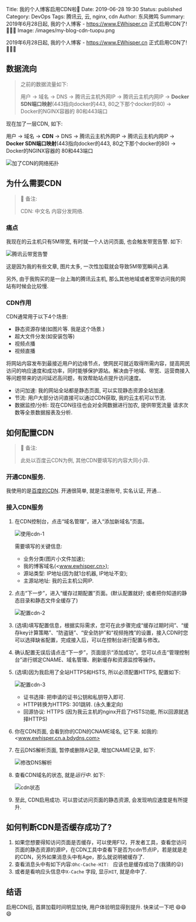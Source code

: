 Title: 我的个人博客启用CDN啦:tada:
Date: 2019-06-28 19:30
Status: published
Category: DevOps
Tags: 腾讯云, 云, nginx, cdn
Author: 东风微鸣
Summary: 2019年6月28日起, 我的个人博客 - https://www.EWhisper.cn 正式启用CDN了! :tada::tada::tada:
Image: /images/my-blog-cdn-tuopu.png

2019年6月28日起, 我的个人博客 - https://www.EWhisper.cn 正式启用CDN了! :tada::tada::tada:

## 数据流向

> 之前的数据流量如下:
>
> 用户 -> 域名 -> DNS -> 腾讯云主机外网IP -> 腾讯云主机内网IP -> **Docker SDN端口映射**(443指向docker的443, 80之下那个docker的80) -> Docker的NGINX容器的 80和443端口

现在加了一层CDN, 如下:

用户 -> 域名 -> **CDN** -> DNS -> 腾讯云主机外网IP -> 腾讯云主机内网IP -> **Docker SDN端口映射**(443指向docker的443, 80之下那个docker的80) -> Docker的NGINX容器的 80和443端口

![加了CDN的网络拓扑](./images/my-blog-cdn-tuopu.png)

## 为什么需要CDN

> :notebook: 备注:
>
> CDN: 中文名 内容分发网络.

### 痛点

我现在的云主机只有5M带宽, 有时就一个人访问页面, 也会触发带宽告警. 如下:

![腾讯云带宽告警](./images/bandwidth-alarm.png)

这是因为我的有些文章, 图片太多, 一次性加载就会导致5M带宽瞬间占满.

另外, 由于我购买的是一台上海的腾讯云主机, 那么其他地域或者宽带访问我的网站有时候会比较慢.

### CDN作用

CDN通常用于以下4个场景:

- 静态资源存储(如图片等. 我是这个场景.)
- 超大文件分发(如安装包等)
- 视频点播
- 视频直播

将网站内容发布到最接近用户的边缘节点，使网民可就近取得所需内容，提高网民访问的响应速度和成功率，同时能够保护源站。解决由于地域、带宽、运营商接入等问题带来的访问延迟高问题，有效帮助站点提升访问速度。

- 访问加速: 我的网站全站都是静态页面, 可以实现静态资源全站加速.
- 节流: 用户大部分访问直接可以通过CDN获取, 我的云主机可以节流.
- 数据监控/分析: 现在CDN往往也会对全网数据进行加农, 提供带宽流量 请求次数等全景数据报表及分析.

## 如何配置CDN

> :notebook: 备注:
>
> 此处以百度云CDN为例, 其他CDN要填写的内容大同小异.

### 开通CDN服务. 

我使用的是[百度的CDN](https://cloud.baidu.com/product/cdn.html). 开通很简单, 就是注册账号, 实名认证, 开通...

### 接入CDN服务

1. 在CDN控制台，点击“域名管理”，进入“添加新域名”页面。

    ![使用cdn-1](./images/use-cdn-1.png)

    需要填写的关键信息: 

    - 业务分类(图片小文件加速); 
    - 我的博客域名(<www.ewhisper.cn>);
    - 源站类型: IP地址(因为就1台机器, IP地址不变); 
    - 主源站地址: 我的云主机公网IP.

2. 点击“下一步”，进入“缓存过期配置”页面。(默认配置就好; 或者把你知道的静态目录和静态文件全缓存了)

    ![配置cdn-2](./images/use-cdn-2.png)

3. (选填)填写配置信息，根据实际需求，您可在此步骤完成“缓存过期时间”、“缓存key计算策略”、“防盗链”、“安全防护”和“视频拖拽”的设置，接入CDN时您可以选择缺省配置，完成接入后，可以在控制台进行配置与修改。

4. 确认配置无误后请点击“下一步”，页面提示“添加成功”。您可以点击“管理控制台”进行绑定CNAME、域名管理、刷新缓存和资源监控等操作。

5.  (选填)因为我启用了全站HTTPS和HSTS, 所以必须配置HTTPS, 配置如下:

    ![配置cdn-3](./images/use-cdn-3.png)

    - 证书选择: 把申请的证书公钥和私钥导入即可.
    - HTTP转换为HTTPS: 301跳转. (永久重定向)
    - 回源协议: HTTPS (因为我云主机的nginx开启了HSTS功能, 所以回源就选择HTTPS)

6. 你在CDN页面, 会看到你的CDN的CNAME域名, 记下来. 如我的:<www.ewhisper.cn.a.bdydns.com>

7. 在云DNS解析页面, 暂停或删除A记录, 增加CNAME记录, 如下:

    ![修改DNS解析](./images/use-cdn-5.png)

8. 查看CDN域名的状态, 就是*运行中*. 如下:

    ![cdn状态](./images/use-cdn-4.png)

9. 至此, CDN启用成功. 可以尝试访问页面的静态资源, 会发现响应速度是有所提升.

## 如何判断CDN是否缓存成功了?

1. 如果您想要得知访问页面是否缓存，可以使用F12，开发者工具，查看您访问页面的静态资源的源IP，在CDN工具中查看下是否为cdn节点IP，若是就是走的CDN，另外如果消息头中有Age，那么就说明被缓存了.
2. 查看消息头中有如下内容:`Ohc-Cache-HIT: ` 应该也是缓存成功了(我猜的:stuck_out_tongue:)
3. 或者是看响应头信息中`X-Cache` 字段, 显示`HIT`, 就是命中了.

## 结语

启用CDN后, 首屏加载时间明显加快, 用户体验明显得到提升. 快来试一下吧 :smile::smile::smile: